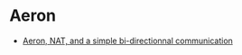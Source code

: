 # Aeron

- [Aeron, NAT, and a simple bi-directionnal communication](https://github.com/real-logic/aeron/issues/459)

